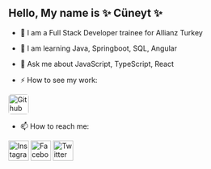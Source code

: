 ## Hello, My name is ✨ Cüneyt ✨

- 🔭 I am a Full Stack Developer trainee for Allianz Turkey

- 🌱 I am learning Java, Springboot, SQL, Angular

- 💬 Ask me about JavaScript, TypeScript, React 

- ⚡ How to see my work:

<a href="https://github.com/mcuneytozturk/"><img src="https://github.com/mcuneytozturk/mcuneytozturk/assets/117809236/c25b3480-50d9-4d51-a8b3-748601161736" alt="Github" width="40" height="40" style="background-color: white; border-radius: 5px;"></a>

- 📫 How to reach me:

<a href="https://instagram.com/mcuneytozturk?igshid=NGExMmI2YTkyZg=="><img src="https://github.com/mcuneytozturk/mcuneytozturk/assets/117809236/53e8ea5d-e040-4279-8d9b-93530297f97b" alt="Instagram" width="40" height="40"></a>  <a href="https://www.facebook.com/mcuneytozturk?mibextid=ZbWKwL"><img src="https://github.com/mcuneytozturk/mcuneytozturk/assets/117809236/4bda2e89-03b0-4db1-9f9d-b41b9c77ea30" alt="Facebook" width="40" height="40"></a>  <a href="https://twitter.com/mcuneytozturk"><img src="https://github.com/mcuneytozturk/mcuneytozturk/assets/117809236/dc747084-bc02-47e5-8a53-7edab1457f7c" alt="Twitter" width="40" height="40"></a>    



<!--
**mcuneytozturk/mcuneytozturk** is a ✨ _special_ ✨ repository because its `README.md` (this file) appears on your GitHub profile.

Here are some ideas to get you started:

- 🔭 I’m currently working on ...
- 🌱 I’m currently learning ...
- 👯 I’m looking to collaborate on ...
- 🤔 I’m looking for help with ...
- 💬 Ask me about ...
- 📫 How to reach me: ...
- 😄 Pronouns: ...
- ⚡ Fun fact: ...
-->
